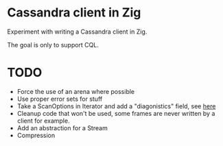 Cassandra client in Zig
=======================

Experiment with writing a Cassandra client in Zig.

The goal is only to support CQL.

TODO
====

* Force the use of an arena where possible
* Use proper error sets for stuff
* Take a ScanOptions in Iterator and add a "diagonistics" field, see [here](https://github.com/ziglang/zig/issues/2647#issuecomment-589829306)
* Cleanup code that won't be used, some frames are never written by a client for example.
* Add an abstraction for a Stream
* Compression
